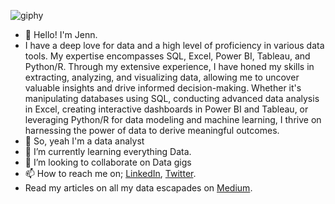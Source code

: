  ![giphy](https://github.com/Jennie4Data/Jennie4Data/assets/113417789/0f650598-5f34-4368-8309-4e6876b48251)
- 👋 Hello! I'm Jenn.
- I have a deep love for data and a high level of proficiency in various data tools. My expertise encompasses SQL, Excel, Power BI, Tableau, and Python/R. Through my extensive experience, I have honed my skills in extracting, analyzing, and visualizing data, allowing me to uncover valuable insights and drive informed decision-making. Whether it's manipulating databases using SQL, conducting advanced data analysis in Excel, creating interactive dashboards in Power BI and Tableau, or leveraging Python/R for data modeling and machine learning, I thrive on harnessing the power of data to derive meaningful outcomes.
- 👀   So, yeah I'm a data analyst
- 🌱 I’m currently learning everything Data.
- 💞️ I’m looking to collaborate on Data gigs
- 📫 How to reach me on; [LinkedIn](https://www.linkedin.com/in/jennifer-okeke-20a677187/), [Twitter](https://twitter.com/jenni__eee).
- Read my articles on all my data escapades on [Medium](https://medium.com/@okekejennifer03).

<!---
Jennie4Data/Jennie4Data is a ✨ special ✨ repository because its `README.md` (this file) appears on your GitHub profile.
You can click the Preview link to take a look at your changes.
--->

